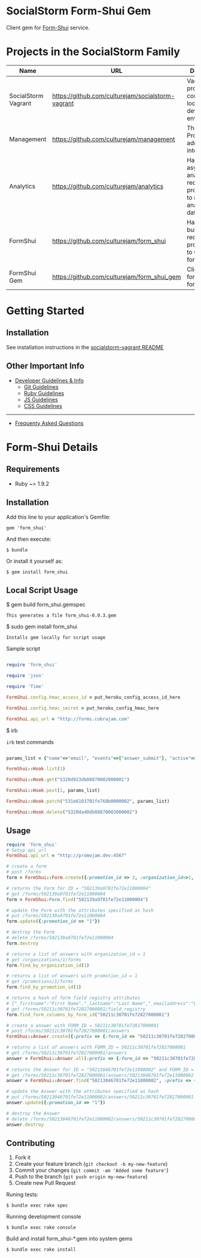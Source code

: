 SocialStorm Form-Shui Gem
==========================

Client gem for [Form-Shui](https://github.com/culturejam/form_shui) service.


Projects in the SocialStorm Family
====================================

| Name                 | URL                                                | Description                   |
| -------------------- | -------------------------------------------------- | ----------------------------- |
| SocialStorm Vagrant  | https://github.com/culturejam/socialstorm-vagrant  | Vagrant project for configuring a local development environment. |
| Management           | https://github.com/culturejam/management           | The PromoJam admin interface. |
| Analytics            | https://github.com/culturejam/analytics            | Handles asynchronous analytics requests and provides API to retrieve analytics data. |
| FormShui             | https://github.com/culturejam/form_shui            | Handles form builder requests and provides API to CRUD forms data. |
| FormShui Gem         | https://github.com/culturejam/form_shui_gem        | Client gem for form_shui form builder. |


Getting Started
=================

## Installation

See installation instructions in the [socialstorm-vagrant README](https://github.com/culturejam/socialstorm-vagrant)

## Other Important Info

* [Developer Guidelines & Info](https://github.com/culturejam/management/wiki/Info)
    * [Git Guidelines](https://github.com/culturejam/management/wiki/Git-Guidelines)
    * [Ruby Guidelines](https://github.com/culturejam/management/wiki/Ruby-Guidlines)
    * [JS Guidelines](https://github.com/culturejam/management/wiki/JS-Guidelines)
    * [CSS Guidelines](https://github.com/culturejam/management/wiki/CSS-Guidelines)

---

* [Frequenty Asked Questions](https://github.com/culturejam/management/wiki/Developer-FAQ)


Form-Shui Details
===================

## Requirements

* Ruby ~> 1.9.2


## Installation

Add this line to your application's Gemfile:

    gem 'form_shui'

And then execute:

    $ bundle

Or install it yourself as:

    $ gem install form_shui


## Local Script Usage
  $ gem build form_shui.gemspec
  
    This generates a file form_shui-0.0.3.gem
    
  $ sudo gem install form_shui
  
    Installs gem locally for script usage

Sample script
  
```ruby

require 'form_shui'

require 'json'

require 'Time'

FormShui.config.hmac_access_id = put_heroku_config_access_id_here

FormShui.config.hmac_secret = put_heroku_config_hmac_here

FormShui.api_url = "http://forms.cobrajam.com"

```
  
$ irb

`irb` test commands

```ruby

params_list = {"name"=>"email", "events"=>["answer_submit"], "active"=>"true", "config"=>{"address"=>"bcabalo@gmail.com"} }.to_json

FormShui::Hook.list(1)

FormShui::Hook.get("5320d923db08870002000001")

FormShui::Hook.post(1, params_list)

FormShui::Hook.patch("531e6103701fe760b0000002", params_list)

FormShui::Hook.delete("5320dad0db08870002000002")

```
  

## Usage


```ruby
require 'form_shui'
# Setup api_url
FormShui.api_url = "http://promojam.dev:4567"

# create a form
# post /forms
form = FormShui::Form.create({:promotion_id => 3, :organization_id=>1, :structure => {}})

# returns the Form for ID = "502139a9701fe72e11000004"
# get /forms/502139a9701fe72e11000004
form = FormShui:Form.find("502139a9701fe72e11000004")

# update the Form with the attributes specified as hash
# put /forms/502139a9701fe72e11000004
form.update({:promotion_id => "1"})

# destroy the Form
# delete /forms/502139a9701fe72e11000004
form.destroy

# returns a list of answers with organization_id = 1
# get /organizations/1/forms
form.find_by_organization_id(1)

# returns a list of answers with promotion_id = 1
# get /promotions/1/forms
form.find_by_promotion_id(1)

# returns a hash of form field registry attributes
# {"_firstname":"First Name","_lastname":"Last Name","_emailaddress":"Email Address "}
# get /forms/50211c30701fe72827000001/field_registry
form.find_form_columns_by_form_id("50211c30701fe72827000001")

# create a answer with FORM_ID = 50211c30701fe72827000001
# post /forms/50211c30701fe72827000001/answers
FormShui::Answer.create({:prefix => {:form_id => "50211c30701fe72827000001"}, attrs })

# returns a list of answers with FORM_ID = 50211c30701fe72827000001
# get /forms/50211c30701fe72827000001/answers
answer = FormShui::Answer.all(:prefix => {:form_id => "50211c30701fe72827000001"})
 
# returns the Answer for ID = "50213046701fe72e11000002" and FORM_ID = 50211c30701fe72827000001
# get /forms/50211c30701fe72827000001/answers/50213046701fe72e11000002
answer = FormShui::Answer.find("50213046701fe72e11000002", :prefix => {:form_id => "50211c30701fe72827000001"})

# update the Answer with the attributes specified as hash
# put /forms/50213046701fe72e11000002/answers/50211c30701fe72827000001
answer.update({:promotion_id => "1"})

# destroy the Answer
# delete /forms/50213046701fe72e11000002/answers/50211c30701fe72827000001
answer.destroy
```


## Contributing

1. Fork it
2. Create your feature branch (`git checkout -b my-new-feature`)
3. Commit your changes (`git commit -am 'Added some feature'`)
4. Push to the branch (`git push origin my-new-feature`)
5. Create new Pull Request


Runing tests:

    $ bundle exec rake spec
    
Running development console

    $ bundle exec rake console
    
Build and install form_shui-*.gem into system gems 

    $ bundle exec rake install  
